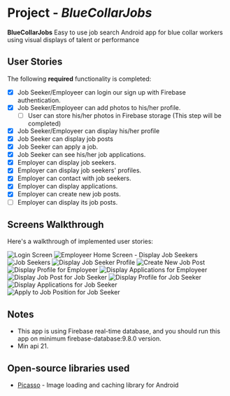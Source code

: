 # Project - *BlueCollarJobs*

**BlueCollarJobs** Easy to use job search Android app for blue collar workers using visual displays of talent or performance

## User Stories

The following **required** functionality is completed:

* [X] Job Seeker/Employeer can login our sign up with Firebase authentication.
* [X] Job Seeker/Employeer can add photos to his/her profile.
     * [ ] User can store his/her photos in Firebase storage (This step will be completed)
* [X] Job Seeker/Employeer can display his/her profile
* [X] Job Seeker can display job posts
* [X] Job Seeker can apply a job.
* [X] Job Seeker can see his/her job applications.
* [X] Employer can display job seekers.
* [X] Employer can display job seekers' profiles.
* [X] Employer can contact with job seekers.
* [X] Employer can display applications.
* [X] Employer can create new job posts.
* [ ] Employer can display its job posts.

## Screens Walkthrough

Here's a walkthrough of implemented user stories:

<img src='https://cloud.githubusercontent.com/assets/17666583/21622670/966d7226-d1b3-11e6-9d22-7d1749d2d515.png' title='Login Screen' width='' alt='Login Screen' />
<img src='https://cloud.githubusercontent.com/assets/17666583/21622675/967339cc-d1b3-11e6-93bf-2060d280e3ff.png' title='Employeer Home Screen - Display Job Seekers' width='' alt='Employeer Home Screen - Display Job Seekers' />
<img src='https://cloud.githubusercontent.com/assets/17666583/21622671/966e7a68-d1b3-11e6-826c-23b8cf9ba39a.png' title='Job Seekers' width='' alt='Job Seekers' />
<img src='https://cloud.githubusercontent.com/assets/17666583/21622674/96704d8e-d1b3-11e6-8e0c-fa204569f96b.png' title='Display Job Seeker Profile' width='' alt='Display Job Seeker Profile' />
<img src='https://cloud.githubusercontent.com/assets/17666583/21622673/966f9402-d1b3-11e6-9f83-9e0f81d307dd.png' title='Create New Job Post' width='' alt='Create New Job Post' />
<img src='https://cloud.githubusercontent.com/assets/17666583/21622672/966f3dc2-d1b3-11e6-8040-a5eee3e115fe.png' title='Display Profile for Employeer' width='' alt='Display Profile for Employeer' />
<img src='https://cloud.githubusercontent.com/assets/17666583/21622676/967ed408-d1b3-11e6-9fc9-a4ce54ea7e9c.png' title='Display Applications for Employeer' width='' alt='Display Applications for Employeer' />
<img src='https://cloud.githubusercontent.com/assets/17666583/21622677/967fd8da-d1b3-11e6-8e21-b58bf4279703.png' title='Display Job Post for Job Seeker' width='' alt='Display Job Post for Job Seeker' />
<img src='https://cloud.githubusercontent.com/assets/17666583/21622678/9680e400-d1b3-11e6-865d-c126c6cd827f.png' title='Display Profile for Job Seeker' width='' alt='Display Profile for Job Seeker' />
<img src='https://cloud.githubusercontent.com/assets/17666583/21622679/9681b5c4-d1b3-11e6-9fe3-ad5268ffd48d.png' title='Display Applications for Job Seeker' width='' alt='Display Applications for Job Seeker' />
<img src='https://cloud.githubusercontent.com/assets/17666583/21622680/9682469c-d1b3-11e6-8647-3fa0cfb852b6.png' title='Apply to Position for Job Seeker' width='' alt='Apply to Job Position for Job Seeker' />

## Notes
- This app is using Firebase real-time database, and you should run this app on minimum firebase-database:9.8.0 version. 
- Min api 21.

## Open-source libraries used

- [Picasso](http://square.github.io/picasso/) - Image loading and caching library for Android
